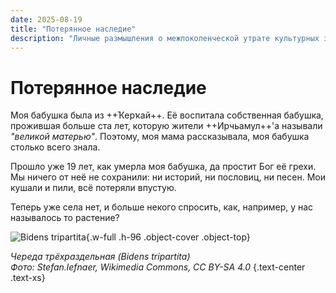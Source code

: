 ```yaml
---
date: 2025-08-19
title: "Потерянное наследие"
description: "Личные размышления о межпоколенческой утрате культурных знаний кайтагов - историй, песен и повседневной мудрости, исчезнувших, пока мы не обращали внимания."
---
```


# Потерянное наследие

Моя бабушка была из ++Ҡерҡай++. Её воспитала собственная бабушка, прожившая больше ста лет, которую жители ++Ирчьамул++'а называли _"великой матерью"_. Поэтому, моя мама рассказывала, моя бабушка столько всего знала.

Прошло уже 19 лет, как умерла моя бабушка, да простит Бог её грехи. Мы ничего от неё не сохранили: ни историй, ни пословиц, ни песен. Мои кушали и пили, всё потеряли впустую.

Теперь уже села нет, и больше некого спросить, как, например, у нас называлось то растение?

![Bidens tripartita](/notes/bidens-tripartita.jpg){.w-full .h-96 .object-cover .object-top}

_Череда трёхраздельная (Bidens tripartita)  
Фото: Stefan.lefnaer, Wikimedia Commons, CC BY-SA 4.0_ {.text-center .text-xs}
